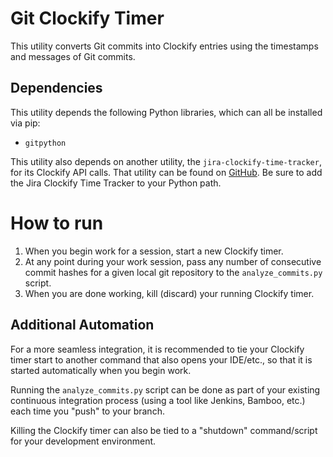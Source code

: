# Git Clockify Timer
This utility converts Git commits into Clockify entries using the timestamps and messages of Git commits.

## Dependencies
This utility depends the following Python libraries, which can all be installed via pip:
- `gitpython`

This utility also depends on another utility, the `jira-clockify-time-tracker`, for its Clockify API calls.
That utility can be found on [GitHub](https://github.com/JohnBarton27/jira-clockify-time-tracker). Be sure to add the 
Jira Clockify Time Tracker to your Python path.

# How to run
1. When you begin work for a session, start a new Clockify timer.
2. At any point during your work session, pass any number of consecutive commit hashes for a given local git repository 
to the `analyze_commits.py` script.
3. When you are done working, kill (discard) your running Clockify timer.

## Additional Automation
For a more seamless integration, it is recommended to tie your Clockify timer start to another command that also opens 
your IDE/etc., so that it is started automatically when you begin work.

Running the `analyze_commits.py` script can be done as part of your existing continuous integration process (using a 
tool like Jenkins, Bamboo, etc.) each time you "push" to your branch.

Killing the Clockify timer can also be tied to a "shutdown" command/script for your development environment.